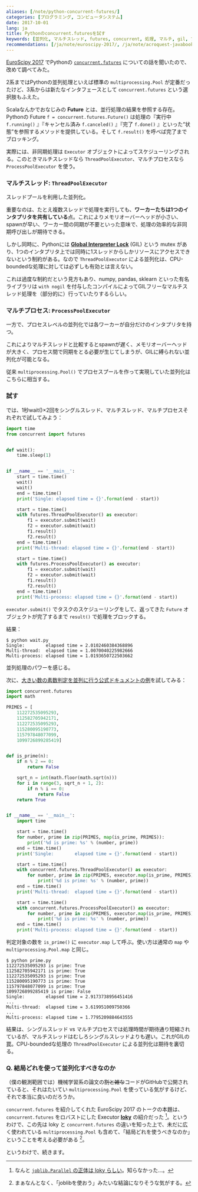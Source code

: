 ```yaml
---
aliases: [/note/python-concurrent-futures/]
categories: [プログラミング, コンピュータシステム]
date: 2017-10-01
lang: ja
title: Pythonのconcurrent.futuresを試す
keywords: [並列化, マルチスレッド, futures, concurrent, 処理, マルチ, gil, プロセス, pool, multiprocessing]
recommendations: [/ja/note/euroscipy-2017/, /ja/note/acroquest-javabook/, /ja/note/why-spark/]
---
```


[EuroScipy 2017](/note/euroscipy-2017) でPythonの [`concurrent.futures`](https://docs.python.org/3/library/concurrent.futures.html) についての話を聞いたので、改めて調べてみた。

2系まではPythonの並列処理といえば標準の `multiprocessing.Pool` が定番だったけど、3系からは新たなインタフェースとして `concurrent.futures` という選択肢もふえた。

Scalaなんかでおなじみの **Future** とは、並行処理の結果を参照する存在。Pythonの Future `f = concurrent.futures.Future()` は処理の『実行中 `f.running()` 』『キャンセル済み `f.canceled()` 』『完了 `f.done()` 』といった“状態”を参照するメソッドを提供している。そして `f.result()` を呼べば完了までブロッキング。

実際には、非同期処理は `Executor` オブジェクトによってスケジューリングされる。このときマルチスレッドなら `ThreadPoolExecutor`、マルチプロセスなら `ProcessPoolExecutor` を使う。

### マルチスレッド: `ThreadPoolExecutor`

スレッドプールを利用した並列化。

重要なのは、たとえ複数スレッドで処理を実行しても、**ワーカーたちは1つのインタプリタを共有している**点。これによりメモリオーバーヘッドが小さい、spawnが早い、ワーカー間の同期が不要といった意味で、処理の効率的な非同期呼び出しが期待できる。

しかし同時に、Pythonには **[Global Interpreter Lock](https://wiki.python.org/moin/GlobalInterpreterLock)** (GIL) という mutex があり、1つのインタプリタ上では同時に1スレッドからしかリソースにアクセスできないという制約がある。なので `ThreadPoolExecutor` による並列化は、CPU-boundedな処理に対しては必ずしも有効とは言えない。

これは過度な制約だという見方もあり、numpy, pandas, sklearn といった有名ライブラリは `with nogil` を付与したコンパイルによってGILフリーなマルチスレッド処理を（部分的に）行っていたりするらしい。

### マルチプロセス: `ProcessPoolExecutor`

一方で、プロセスレベルの並列化では各ワーカーが自分だけのインタプリタを持つ。

これによりマルチスレッドと比較するとspawnが遅く、メモリオーバーヘッドが大きく、プロセス間で同期をとる必要が生じてしまうが、GILに縛られない並列化が可能となる。

従来 `multiprocessing.Pool()` でプロセスプールを作って実現していた並列化はこちらに相当する。

### 試す

では、1秒wait()×2回をシングルスレッド、マルチスレッド、マルチプロセスそれぞれで試してみよう：

```py
import time
from concurrent import futures


def wait():
    time.sleep(1)


if __name__ == '__main__':
    start = time.time()
    wait()
    wait()
    end = time.time()
    print('Single: elapsed time = {}'.format(end - start))

    start = time.time()
    with futures.ThreadPoolExecutor() as executor:
        f1 = executor.submit(wait)
        f2 = executor.submit(wait)
        f1.result()
        f2.result()
    end = time.time()
    print('Multi-thread: elapsed time = {}'.format(end - start))

    start = time.time()
    with futures.ProcessPoolExecutor() as executor:
        f1 = executor.submit(wait)
        f2 = executor.submit(wait)
        f1.result()
        f2.result()
    end = time.time()
    print('Multi-process: elapsed time = {}'.format(end - start))
```

`executor.submit()` でタスクのスケジューリングをして、返ってきた `Future` オブジェクトが完了するまで `result()` で処理をブロックする。

結果：

```
$ python wait.py
Single:        elapsed time = 2.0102460384368896
Multi-thread:  elapsed time = 1.0070040225982666
Multi-process: elapsed time = 1.0193650722503662
```

並列処理のパワーを感じる。

次に、[大きい数の素数判定を並列に行う公式ドキュメントの例](https://docs.python.org/3/library/concurrent.futures.html#processpoolexecutor-example)を試してみる：

```py
import concurrent.futures
import math

PRIMES = [
    112272535095293,
    112582705942171,
    112272535095293,
    115280095190773,
    115797848077099,
    1099726899285419]


def is_prime(n):
    if n % 2 == 0:
        return False

    sqrt_n = int(math.floor(math.sqrt(n)))
    for i in range(3, sqrt_n + 1, 2):
        if n % i == 0:
            return False
    return True


if __name__ == '__main__':
    import time

    start = time.time()
    for number, prime in zip(PRIMES, map(is_prime, PRIMES)):
        print('%d is prime: %s' % (number, prime))
    end = time.time()
    print('Single:        elapsed time = {}'.format(end - start))

    start = time.time()
    with concurrent.futures.ThreadPoolExecutor() as executor:
        for number, prime in zip(PRIMES, executor.map(is_prime, PRIMES)):
            print('%d is prime: %s' % (number, prime))
    end = time.time()
    print('Multi-thread:  elapsed time = {}'.format(end - start))

    start = time.time()
    with concurrent.futures.ProcessPoolExecutor() as executor:
        for number, prime in zip(PRIMES, executor.map(is_prime, PRIMES)):
            print('%d is prime: %s' % (number, prime))
    end = time.time()
    print('Multi-process: elapsed time = {}'.format(end - start))
```

判定対象の数を `is_prime()` に `executor.map` して呼ぶ。使い方は通常の `map` や `multiprocessing.Pool.map` と同じ。

```
$ python prime.py
112272535095293 is prime: True
112582705942171 is prime: True
112272535095293 is prime: True
115280095190773 is prime: True
115797848077099 is prime: True
1099726899285419 is prime: False
Single:        elapsed time = 2.9173738956451416
...
Multi-thread:  elapsed time = 3.619951009750366
...
Multi-process: elapsed time = 1.7795209884643555
```

結果は、シングルスレッド vs マルチプロセスでは処理時間が期待通り短縮されているが、マルチスレッドはむしろシングルスレッドよりも遅い。これがGILの罠。CPU-boundedな処理の `ThreadPoolExecutor` による並列化は期待を裏切る。

### Q. 結局どれを使って並列化すべきなのか

（僕の観測範囲では）機械学習系の論文の~~割と雑な~~コードがGitHubで公開されていると、それはたいてい `multiprocessing.Pool` を使っている気がするけど、それで本当に良いのだろうか。

`concurrent.futures` を紹介してくれた EuroScipy 2017 のトークの本題は、`concurrent.futures` をロバストにした Executor **[loky](https://github.com/tomMoral/loky)** の紹介だった [^1]。というわけで、この先は loky と `concurrent.futures` の違いを知った上で、未だに広く使われている `multiprocessing.Pool` も含めて、「結局どれを使うべきなのか」ということを考える必要がある [^2]。

というわけで、続きます。

[^1]: なんと [`joblib.Parallel` の正体は loky らしい](https://github.com/joblib/joblib/blob/master/joblib/parallel.py#L47)。知らなかった…。
[^2]: まぁなんとなく、「joblibを使おう」みたいな結論になりそうな気がする。